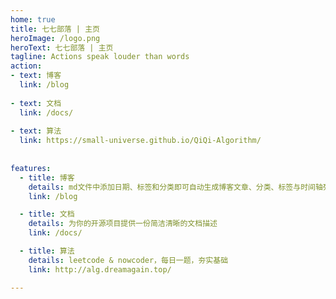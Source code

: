 ```yaml
---
home: true
title: 七七部落 | 主页
heroImage: /logo.png
heroText: 七七部落 | 主页
tagline: Actions speak louder than words
action:
- text: 博客
  link: /blog
  
- text: 文档
  link: /docs/
  
- text: 算法
  link: https://small-universe.github.io/QiQi-Algorithm/
  
  
features:
  - title: 博客
    details: md文件中添加日期、标签和分类即可自动生成博客文章、分类、标签与时间轴列表
    link: /blog

  - title: 文档
    details: 为你的开源项目提供一份简洁清晰的文档描述
    link: /docs/

  - title: 算法
    details: leetcode & nowcoder，每日一题，夯实基础
    link: http://alg.dreamagain.top/

---
```

